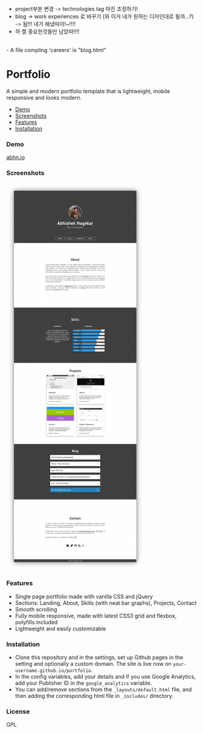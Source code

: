 - project부분 변경 -> technologies tag 마진 조정하기!
- blog -> work experiences 로 바꾸기 (와 이거 내가 원하는 디자인대로 될까...?) -> 됨!!! 내가 해냈따아!~!!!!
- 하 젤 중요한것들만 남았따!!!!

<br/>
- A file compling 'careers' is "blog.html"

# Portfolio

A simple and modern portfolio template that is lightweight, mobile responsive and looks modern. 

- [Demo](#demo)
- [Screenshots](#screenshots)
- [Features](#features)
- [Installation](#installation)

### Demo
[abhn.io](https://abhn.io)

### Screenshots
![homepage](tmp/screenshot.jpg?raw=true "Homepage")

### Features
- Single page portfolio made with vanilla CSS and jQuery
- Sections: Landing, About, Skills (with neat bar graphs), Projects, Contact
- Smooth scrolling
- Fully mobile responsive, made with latest CSS3 grid and flexbox, polyfills included
- Lightweight and easily customizable

### Installation
- Clone this repository and in the settings, set up Github pages in the setting and optionally a custom domain. The site is live now on `your-username.github.io/portfolio`.
- In the config variables, add your details and if you use Google Analytics, add your Publisher ID in the `google_analytics` variable.
- You can add/remove sections from the `_layouts/default.html` file, and then adding the corresponding html file in `_includes/` directory.

### License
GPL
